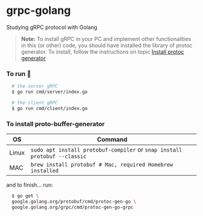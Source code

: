 # grpc-golang
Studying gRPC protocol with Golang

> **Note:**
> To install gRPC in your PC and implement other functionalities in this (or other) code, you should have installed the library of protoc generator. To install, follow the instructions on topic [Install protoc generator][installation]

### To run :rocket:
```sh
  # the server gRPC
  $ go run cmd/server/index.go

  # the client gRPC
  $ go run cmd/client/index.go
```

### To install proto-buffer-generator
| OS | Command |
|-------|-----------------------------------------------------------------------------------|
| Linux | ```sudo apt install protobuf-compiler``` or ```snap install protobuf --classic``` |
| MAC   | ```brew install protobuf # Mac, required Homebrew installed```                    |

and to finish... run:
```sh 
  $ go get \
  google.golang.org/protobuf/cmd/protoc-gen-go \
  google.golang.org/grpc/cmd/protoc-gen-go-grpc
```

<!-- Links -->
[installation]: #to-install-proto-buffer-generator
